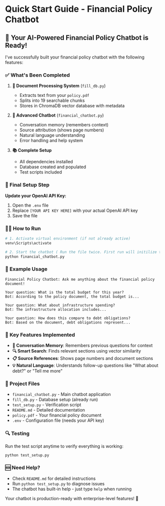 # Quick Start Guide - Financial Policy Chatbot

## 🚀 Your AI-Powered Financial Policy Chatbot is Ready!

I've successfully built your financial policy chatbot with the following features:

### ✅ What's Been Completed

1. **📄 Document Processing System** (`fill_db.py`)
   - Extracts text from your `policy.pdf` 
   - Splits into 19 searchable chunks
   - Stores in ChromaDB vector database with metadata

2. **🤖 Advanced Chatbot** (`financial_chatbot.py`)
   - Conversation memory (remembers context)
   - Source attribution (shows page numbers)
   - Natural language understanding
   - Error handling and help system

3. **📚 Complete Setup**
   - All dependencies installed
   - Database created and populated
   - Test scripts included

### 🔧 Final Setup Step

**Update your OpenAI API Key:**
1. Open the `.env` file
2. Replace `[YOUR API KEY HERE]` with your actual OpenAI API key
3. Save the file

### 🏃‍♂️ How to Run

```bash
# 1. Activate virtual environment (if not already active)
venv\Scripts\activate

# 2. Start the chatbot ( Run the file twice. First run will initilize the rag system. The second one will let you chat in the terminal.)
python financial_chatbot.py
```

### 💬 Example Usage

```
Financial Policy Chatbot: Ask me anything about the financial policy document!

Your question: What is the total budget for this year?
Bot: According to the policy document, the total budget is...

Your question: What about infrastructure spending?
Bot: The infrastructure allocation includes...

Your question: How does this compare to debt obligations?
Bot: Based on the document, debt obligations represent...
```

### 🎯 Key Features Implemented

- **🧠 Conversation Memory**: Remembers previous questions for context
- **🔍 Smart Search**: Finds relevant sections using vector similarity
- **📋 Source References**: Shows page numbers and document sections
- **💡 Natural Language**: Understands follow-up questions like "What about debt?" or "Tell me more"

### 📁 Project Files

- `financial_chatbot.py` - Main chatbot application
- `fill_db.py` - Database setup (already run)
- `test_setup.py` - Verification script
- `README.md` - Detailed documentation
- `policy.pdf` - Your financial policy document
- `.env` - Configuration file (needs your API key)

### 🔍 Testing

Run the test script anytime to verify everything is working:
```bash
python test_setup.py
```

### 🆘 Need Help?

- Check `README.md` for detailed instructions
- Run `python test_setup.py` to diagnose issues
- The chatbot has built-in help - just type `help` when running

Your chatbot is production-ready with enterprise-level features! 🎉
